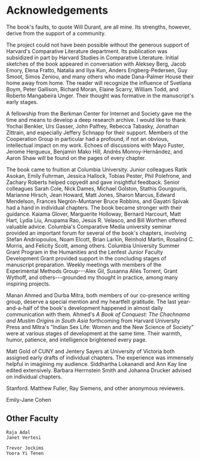 # Acknowledgements

The book's faults, to quote Will Durant, are all mine. Its strengths, however,
derive from the support of a community.

The project could not have been possible without the generous support of
Harvard's Comparative Literature department. Its publication was subsidized in
part by Harvard Studies in Comparative Literature. Initial sketches of the
book appeared in conversation with Aleksey Berg, Jacob Emory, Elena Fratto,
Natalia and Ilya Kun, Anders Engberg-Pedersen, Guy Smoot, Simos Zeniou, and
many others who made Dana-Palmer House their home away from home. The reader
will recognize the influence of Svetlana Boym, Peter Gallison, Richard Moran,
Elaine Scarry, William Todd, and Roberto Mangabeira Unger. Their thought was
formative in the manuscript's early stages.

A fellowship from the Berkman Center for Internet and Society gave me the time
and means to develop a deep research archive. I would like to thank Yochai
Benkler, Urs Gasser, John Palfrey, Rebecca Tabasky, Jonathan Zittrain, and
especially Jeffery Schnapp for their support. Members of the Cooperation Group
in particular had a profound, if not an obvious, intellectual impact on my
work. Echoes of discussions with Mayo Fuster, Jerome Hergueux, Benjamin Mako
Hill, Andrés Monroy-Hernández, and Aaron Shaw will be found on the pages of
every chapter.

The book came to fruition at Columbia University. Junior colleagues Ratik
Asokan, Emily Fuhrman, Jessica Hallock, Tobias Pester, Phil Polefrone, and
Zachary Roberts helped copyedit and gave insightful feedback. Senior
colleagues Sarah Cole, Nick Dames, Michael Golston, Stathis Gourgouris,
Marianne Hirsch, Jean Howard, Matt Jones, Sharon Marcus, Edward Mendelson,
Frances Negrón-Muntaner Bruce Robbins, and Gayatri Spivak had a hand in
individual chapters. The book became stronger with their guidance. Kaiama
Glover, Marguerite Holloway, Bernard Harcourt, Matt Hart, Lydia Liu, Anupama
Rao, Jesús R. Velasco, and Bill Worthen offered valuable advice. Columbia's
Comparative Media university seminar provided an important forum for several
of the book's chapters, involving Stefan Andriopoulos, Noam Elcott, Brian
Larkin, Reinhold Martin, Rosalind C. Morris, and Felicity Scott, among others.
Columbia University Summer Grant Program in the Humanities and the Lenfest
Junior Faculty Development Grant provided support in the concluding stages of
manuscript preparation. Weekly meetings with members of the Experimental
Methods Group---Alex Gil, Susanna Allés Torrent, Grant Wythoff, and
others---grounded my thought in practice, among many inspiring projects.

Manan Ahmed and Durba Mitra, both members of our co-presence writing group,
deserve a special mention and my heartfelt gratitude. The last year-and-a-half
of the book's development happened in almost daily communication with them.
Ahmed's *A Book of Conquest: The Chachnama and Muslim Origins in South Asia*
forthcoming from Harvard University Press and Mitra's "Indian Sex Life: Women
and the New Science of Society" were at various stages of development at the
same time. Their warmth, humor, patience, and intelligence brightened every
page.

Matt Gold of CUNY and Jentery Sayers at University of Victoria both assigned
early drafts of individual chapters. The experience was immensely helpful in
imagining my audience. Siddhartha Lokanandi and Ann Kay line edited
extensively. Barbara Herrnstein Smith and Johanna Drucker advised on
individual chapters.

Stanford. 
Matthew Fuller, Ray Siemens, and other anonymous reviewers.

Emily-Jane Cohen

## Other Faculty

    Raja Adal
    Janet Vertesi

    Trevor Jockims
    Yoora Yi Tenen
